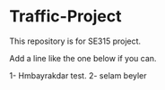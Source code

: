 # Traffic-Project
This repository is for SE315 project.

Add a line like the one below if you can.

1- Hmbayrakdar test.
2- selam beyler
